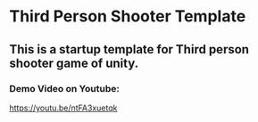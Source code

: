 # Third Person Shooter Template

## This is a startup template for Third person shooter game of unity.

### Demo Video on Youtube:
https://youtu.be/ntFA3xuetqk
